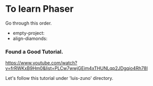 # To learn Phaser

Go through this order.

- empty-project:
- align-diamonds:  


### Found a Good Tutorial.

https://www.youtube.com/watch?v=frRWKxB9Hm0&list=PLCw7wwjGEim4xTHUNLqp2JDgqio4Rh78l

Let's follow this tutorial under 'luis-zuno' directory.

